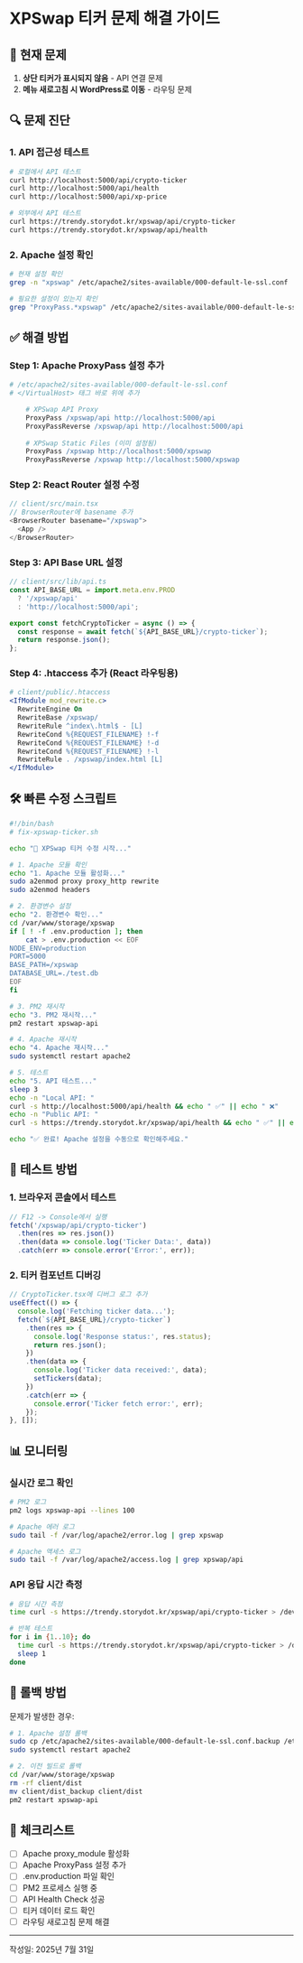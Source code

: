 # XPSwap 티커 문제 해결 가이드

## 🚨 현재 문제

1. **상단 티커가 표시되지 않음** - API 연결 문제
2. **메뉴 새로고침 시 WordPress로 이동** - 라우팅 문제

## 🔍 문제 진단

### 1. API 접근성 테스트

```bash
# 로컬에서 API 테스트
curl http://localhost:5000/api/crypto-ticker
curl http://localhost:5000/api/health
curl http://localhost:5000/api/xp-price

# 외부에서 API 테스트
curl https://trendy.storydot.kr/xpswap/api/crypto-ticker
curl https://trendy.storydot.kr/xpswap/api/health
```

### 2. Apache 설정 확인

```bash
# 현재 설정 확인
grep -n "xpswap" /etc/apache2/sites-available/000-default-le-ssl.conf

# 필요한 설정이 있는지 확인
grep "ProxyPass.*xpswap" /etc/apache2/sites-available/000-default-le-ssl.conf
```

## ✅ 해결 방법

### Step 1: Apache ProxyPass 설정 추가

```apache
# /etc/apache2/sites-available/000-default-le-ssl.conf
# </VirtualHost> 태그 바로 위에 추가

    # XPSwap API Proxy
    ProxyPass /xpswap/api http://localhost:5000/api
    ProxyPassReverse /xpswap/api http://localhost:5000/api
    
    # XPSwap Static Files (이미 설정됨)
    ProxyPass /xpswap http://localhost:5000/xpswap
    ProxyPassReverse /xpswap http://localhost:5000/xpswap
```

### Step 2: React Router 설정 수정

```javascript
// client/src/main.tsx
// BrowserRouter에 basename 추가
<BrowserRouter basename="/xpswap">
  <App />
</BrowserRouter>
```

### Step 3: API Base URL 설정

```javascript
// client/src/lib/api.ts
const API_BASE_URL = import.meta.env.PROD 
  ? '/xpswap/api' 
  : 'http://localhost:5000/api';

export const fetchCryptoTicker = async () => {
  const response = await fetch(`${API_BASE_URL}/crypto-ticker`);
  return response.json();
};
```

### Step 4: .htaccess 추가 (React 라우팅용)

```apache
# client/public/.htaccess
<IfModule mod_rewrite.c>
  RewriteEngine On
  RewriteBase /xpswap/
  RewriteRule ^index\.html$ - [L]
  RewriteCond %{REQUEST_FILENAME} !-f
  RewriteCond %{REQUEST_FILENAME} !-d
  RewriteCond %{REQUEST_FILENAME} !-l
  RewriteRule . /xpswap/index.html [L]
</IfModule>
```

## 🛠️ 빠른 수정 스크립트

```bash
#!/bin/bash
# fix-xpswap-ticker.sh

echo "🔧 XPSwap 티커 수정 시작..."

# 1. Apache 모듈 확인
echo "1. Apache 모듈 활성화..."
sudo a2enmod proxy proxy_http rewrite
sudo a2enmod headers

# 2. 환경변수 설정
echo "2. 환경변수 확인..."
cd /var/www/storage/xpswap
if [ ! -f .env.production ]; then
    cat > .env.production << EOF
NODE_ENV=production
PORT=5000
BASE_PATH=/xpswap
DATABASE_URL=./test.db
EOF
fi

# 3. PM2 재시작
echo "3. PM2 재시작..."
pm2 restart xpswap-api

# 4. Apache 재시작
echo "4. Apache 재시작..."
sudo systemctl restart apache2

# 5. 테스트
echo "5. API 테스트..."
sleep 3
echo -n "Local API: "
curl -s http://localhost:5000/api/health && echo " ✅" || echo " ❌"
echo -n "Public API: "
curl -s https://trendy.storydot.kr/xpswap/api/health && echo " ✅" || echo " ❌"

echo "✅ 완료! Apache 설정을 수동으로 확인해주세요."
```

## 🧪 테스트 방법

### 1. 브라우저 콘솔에서 테스트

```javascript
// F12 -> Console에서 실행
fetch('/xpswap/api/crypto-ticker')
  .then(res => res.json())
  .then(data => console.log('Ticker Data:', data))
  .catch(err => console.error('Error:', err));
```

### 2. 티커 컴포넌트 디버깅

```javascript
// CryptoTicker.tsx에 디버그 로그 추가
useEffect(() => {
  console.log('Fetching ticker data...');
  fetch(`${API_BASE_URL}/crypto-ticker`)
    .then(res => {
      console.log('Response status:', res.status);
      return res.json();
    })
    .then(data => {
      console.log('Ticker data received:', data);
      setTickers(data);
    })
    .catch(err => {
      console.error('Ticker fetch error:', err);
    });
}, []);
```

## 📊 모니터링

### 실시간 로그 확인

```bash
# PM2 로그
pm2 logs xpswap-api --lines 100

# Apache 에러 로그
sudo tail -f /var/log/apache2/error.log | grep xpswap

# Apache 액세스 로그
sudo tail -f /var/log/apache2/access.log | grep xpswap/api
```

### API 응답 시간 측정

```bash
# 응답 시간 측정
time curl -s https://trendy.storydot.kr/xpswap/api/crypto-ticker > /dev/null

# 반복 테스트
for i in {1..10}; do
  time curl -s https://trendy.storydot.kr/xpswap/api/crypto-ticker > /dev/null
  sleep 1
done
```

## 🔄 롤백 방법

문제가 발생한 경우:

```bash
# 1. Apache 설정 롤백
sudo cp /etc/apache2/sites-available/000-default-le-ssl.conf.backup /etc/apache2/sites-available/000-default-le-ssl.conf
sudo systemctl restart apache2

# 2. 이전 빌드로 롤백
cd /var/www/storage/xpswap
rm -rf client/dist
mv client/dist_backup client/dist
pm2 restart xpswap-api
```

## 📝 체크리스트

- [ ] Apache proxy_module 활성화
- [ ] Apache ProxyPass 설정 추가
- [ ] .env.production 파일 확인
- [ ] PM2 프로세스 실행 중
- [ ] API Health Check 성공
- [ ] 티커 데이터 로드 확인
- [ ] 라우팅 새로고침 문제 해결

---
작성일: 2025년 7월 31일
